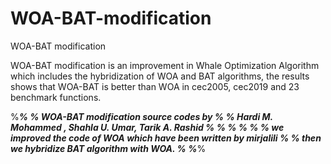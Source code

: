 # WOA-BAT-modification
WOA-BAT modification 

WOA-BAT modification is an improvement in Whale Optimization Algorithm which includes the hybridization of WOA and BAT algorithms, the results  shows that WOA-BAT is better than WOA in cec2005, cec2019 and 23 benchmark functions.

%_________________________________________________________________________%
% WOA-BAT modification  source codes   by                                 %
% Hardi M. Mohammed , Shahla U. Umar, Tarik A. Rashid                     %
%                                                                         %
%                                                                         %
%  we improved the code of WOA which have been written by mirjalili       %
%      then we hybridize BAT algorithm with WOA.                          %
%_________________________________________________________________________%
